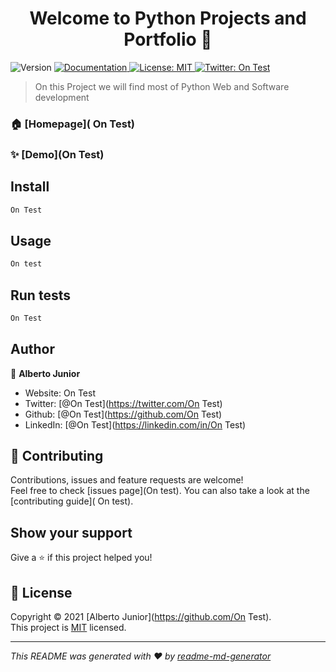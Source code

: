 <h1 align="center">Welcome to Python Projects and Portfolio 👋</h1>
<p>
  <img alt="Version" src="https://img.shields.io/badge/version-1.0.0: Base Launch-blue.svg?cacheSeconds=2592000" />
  <a href="On Test" target="_blank">
    <img alt="Documentation" src="https://img.shields.io/badge/documentation-yes-brightgreen.svg" />
  </a>
  <a href="<img alt=&#34;GitHub&#34; src=&#34;https://img.shields.io/github/license/wayfiding/ROCKETSEAT?color=MIT&logo=MIT&logoColor=MIT&#34;>" target="_blank">
    <img alt="License: MIT" src="https://img.shields.io/badge/License-MIT-yellow.svg" />
  </a>
  <a href="https://twitter.com/On Test" target="_blank">
    <img alt="Twitter: On Test" src="https://img.shields.io/twitter/follow/On Test.svg?style=social" />
  </a>
</p>

> On this Project we will find most of Python Web and Software development

### 🏠 [Homepage]( On Test)

### ✨ [Demo](On Test)

## Install

```sh
On Test
```

## Usage

```sh
On test
```

## Run tests

```sh
On Test
```

## Author

👤 **Alberto Junior**

* Website: On Test
* Twitter: [@On Test](https://twitter.com/On Test)
* Github: [@On Test](https://github.com/On Test)
* LinkedIn: [@On Test](https://linkedin.com/in/On Test)

## 🤝 Contributing

Contributions, issues and feature requests are welcome!<br />Feel free to check [issues page](On test). You can also take a look at the [contributing guide]( On test).

## Show your support

Give a ⭐️ if this project helped you!

## 📝 License

Copyright © 2021 [Alberto Junior](https://github.com/On Test).<br />
This project is [MIT](<img alt=&#34;GitHub&#34; src=&#34;https://img.shields.io/github/license/wayfiding/ROCKETSEAT?color=MIT&logo=MIT&logoColor=MIT&#34;>) licensed.

***
_This README was generated with ❤️ by [readme-md-generator](https://github.com/kefranabg/readme-md-generator)_